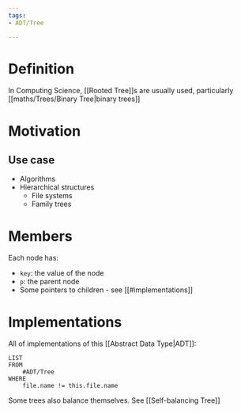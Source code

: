 ```yaml
---
tags:
- ADT/Tree

---
```

# Definition
In Computing Science, [[Rooted Tree]]s are usually used, particularly [[maths/Trees/Binary Tree|binary trees]]

# Motivation
## Use case
- Algorithms
- Hierarchical structures
	- File systems
	- Family trees

# Members
Each node has:
- `key`: the value of the node
- `p`: the parent node
- Some pointers to children - see [[#implementations]]

# Implementations
All of implementations of this [[Abstract Data Type|ADT]]:

```dataview
LIST
FROM
	#ADT/Tree
WHERE
	file.name != this.file.name
```

Some trees also balance themselves. See [[Self-balancing Tree]]
